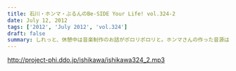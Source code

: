 ```yaml
---
title: 石川・ホンマ・ぶるんのBe-SIDE Your Life! vol.324-2
date: July 12, 2012
tags: ['2012', 'July 2012', 'vol.324']
draft: false
summary: しれっと、休憩中は音楽制作のお話がポロリポロリと。ホンマさんの作った音源は相変わらずダウンロードされず放置されることも多いようですが。ＮＡＭＡＥ
---
```


http://project-phi.ddo.jp/ishikawa/ishikawa324_2.mp3